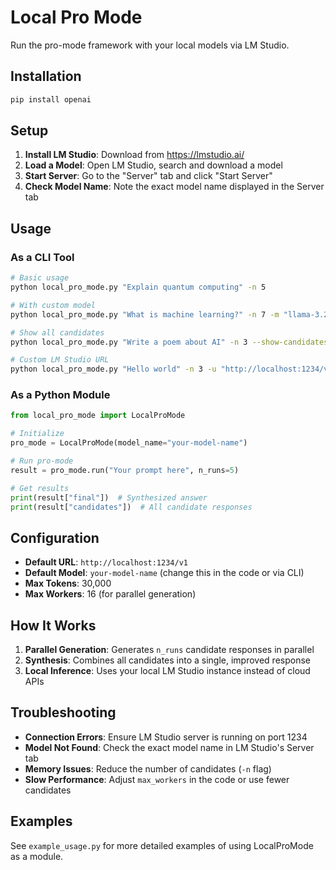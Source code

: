 # Local Pro Mode

Run the pro-mode framework with your local models via LM Studio.

## Installation

```bash
pip install openai
```

## Setup

1. **Install LM Studio**: Download from https://lmstudio.ai/
2. **Load a Model**: Open LM Studio, search and download a model
3. **Start Server**: Go to the "Server" tab and click "Start Server"
4. **Check Model Name**: Note the exact model name displayed in the Server tab

## Usage

### As a CLI Tool

```bash
# Basic usage
python local_pro_mode.py "Explain quantum computing" -n 5

# With custom model
python local_pro_mode.py "What is machine learning?" -n 7 -m "llama-3.2-3b-instruct"

# Show all candidates
python local_pro_mode.py "Write a poem about AI" -n 3 --show-candidates

# Custom LM Studio URL
python local_pro_mode.py "Hello world" -n 3 -u "http://localhost:1234/v1"
```

### As a Python Module

```python
from local_pro_mode import LocalProMode

# Initialize
pro_mode = LocalProMode(model_name="your-model-name")

# Run pro-mode
result = pro_mode.run("Your prompt here", n_runs=5)

# Get results
print(result["final"])  # Synthesized answer
print(result["candidates"])  # All candidate responses
```

## Configuration

- **Default URL**: `http://localhost:1234/v1`
- **Default Model**: `your-model-name` (change this in the code or via CLI)
- **Max Tokens**: 30,000
- **Max Workers**: 16 (for parallel generation)

## How It Works

1. **Parallel Generation**: Generates `n_runs` candidate responses in parallel
2. **Synthesis**: Combines all candidates into a single, improved response
3. **Local Inference**: Uses your local LM Studio instance instead of cloud APIs

## Troubleshooting

- **Connection Errors**: Ensure LM Studio server is running on port 1234
- **Model Not Found**: Check the exact model name in LM Studio's Server tab
- **Memory Issues**: Reduce the number of candidates (`-n` flag)
- **Slow Performance**: Adjust `max_workers` in the code or use fewer candidates

## Examples

See `example_usage.py` for more detailed examples of using LocalProMode as a module.
